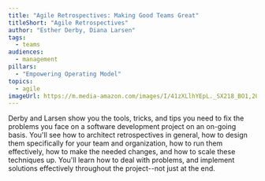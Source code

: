 ```yaml
---
title: "Agile Retrospectives: Making Good Teams Great" 
titleShort: "Agile Retrospectives"
author: "Esther Derby, Diana Larsen"
tags:
  - teams
audiences: 
  - management
pillars:
  - "Empowering Operating Model"
topics:
  - agile
imageUrl: https://m.media-amazon.com/images/I/41zXLlhYEpL._SX218_BO1,204,203,200_QL40_ML2_.jpg
---
```


Derby and Larsen show you the tools, tricks, and tips you need to fix the problems you face on a software development project on an on-going basis. You'll see how to architect retrospectives in general, how to design them specifically for your team and organization, how to run them effectively, how to make the needed changes, and how to scale these techniques up. You'll learn how to deal with problems, and implement solutions effectively throughout the project--not just at the end.